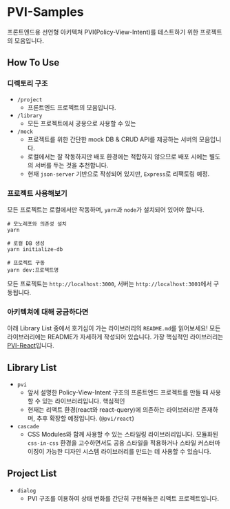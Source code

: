 # PVI-Samples

프론트엔드용 선언형 아키텍쳐 PVI(Policy-View-Intent)를 테스트하기 위한 프로젝트의 모음입니다.

## How To Use

### 디렉토리 구조

- `/project`
  - 프론트엔드 프로젝트의 모음입니다.
- `/library`
  - 모든 프로젝트에서 공용으로 사용할 수 있는
- `/mock`
  - 프로젝트를 위한 간단한 mock DB & CRUD API를 제공하는 서버의 모음입니다.
  - 로컬에서는 잘 작동하지만 배포 환경에는 적합하지 않으므로 배포 시에는 별도의 서버를 두는 것을 추천합니다.
  - 현재 `json-server` 기반으로 작성되어 있지만, `Express`로 리팩토링 예정.

### 프로젝트 사용해보기

모든 프로젝트는 로컬에서만 작동하며, `yarn`과 `node`가 설치되어 있어야 합니다.

```shell
# 모노레포와 의존성 설치
yarn

# 로컬 DB 생성
yarn initialize-db

# 프로젝트 구동
yarn dev:프로젝트명
```

모든 프로젝트는 `http://localhost:3000`, 서버는 `http://localhost:3001`에서 구동됩니다.

### 아키텍쳐에 대해 궁금하다면

아래 Library List 중에서 호기심이 가는 라이브러리의 `README.md`를 읽어보세요! 모든 라이브러리에는 README가 자세하게 작성되어 있습니다. 가장 핵심적인 라이브러리는 [PVI-React](./library/pvi/README.md)입니다.

## Library List

- `pvi`
  - 앞서 설명한 Policy-View-Intent 구조의 프론트엔드 프로젝트를 만들 때 사용할 수 있는 라이브러리입니다. 핵심적인
  - 현재는 리액트 환경(react와 react-query)에 의존하는 라이브러리만 존재하며, 추후 확장할 예정입니다. (`@pvi/react`)
- `cascade`
  - CSS Modules와 함께 사용할 수 있는 스타일링 라이브러리입니다. 모듈화된 `css-in-css` 환경을 고수하면서도 공용 스타일을 적용하거나 스타일 커스터마이징이 가능한 디자인 시스템 라이브러리를 만드는 데 사용할 수 있습니다.

## Project List

- `dialog`
  - PVI 구조를 이용하여 상태 변화를 간단히 구현해놓은 리액트 프로젝트입니다.
